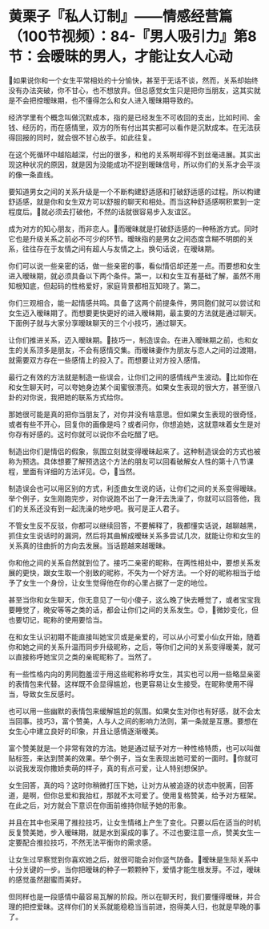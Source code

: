 # 黄栗子『私人订制』——情感经营篇（100节视频）：84-『男人吸引力』第8节：会暧昧的男人，才能让女人心动

🎼如果说你和一个女生平常相处的十分愉快，甚至于无话不谈，然而，关系却始终没有办法突破，你不甘心，也不想放弃。但总感觉女生只是把你当朋友，这其实就是不会把控暧昧期，也不懂得怎么和女人进入暧昧期导致的。

经济学里有个概念叫做沉默成本，指的是已经发生不可收回的支出，比如时间、金钱、经历的，而在感情里，双方的所有付出其实都可以看作是沉默成本。在无法获得回报的同时，就会很不甘心放手。如此往复。

在这个死循环中越陷越深，付出的很多，和他的关系啊却得不到丝毫进展。其实出现这种状况的原因，就是因为没能成功不捉到暧昧信号，所以你们的关系才会平淡的像一条直线。

要知道男女之间的关系升级是一个不断构建舒适感和打破舒适感的过程。所以构建舒适感，就是你和女生双方可以舒服的聊天和相处。而当这种舒适感啊积累到一定程度后。🎼就必须去打破他，不然的话就很容易步入友谊区。

成为对方的知心朋友，而非恋人。🎼而暧昧就是打破舒适感的一种畅游方式。同时它也是升级关系之前必不可少的环节。暧昧指的是男女之间态度含糊不明朗的关系，往往存在于友情之间有超人与友情之上。换句话说，在暧昧期。

你们可以说一些亲密的话，做一些亲密的事，看似情侣却还差一点。而要想和女生进入暧昧期，就必须具备以下两个条件。第一，以和女生互有基础了解，虽然不用知根知底，但起码的性格爱好，家庭背景都相互知晓了。第二。

你们三观相合，能一起情感共鸣。具备了这两个前提条件，男同胞们就可以尝试和女生迈入暧昧期了。而想要更快更好的进入暧昧期，最主要的方法就是通过聊天。下面例子就与大家分享暧昧聊天的三个小技巧，通过聊天。

让你们推进关系，迈入暧昧期。🎼技巧一，制造误会。在进入暧昧期之前，也和女生的关系顶多是朋友，不会有感情交集。而暧昧妻作为朋友与恋人之间的过渡期，就需要双方存在一些感情上的投入了。而想要让对方投入感情。

最行之有效的方法就是制造一些误会，让你们之间的感情线产生波动。🎼比如你在和女生聊天时，可以夸她身边某个闺蜜很漂亮。如果女生表现的很大方，甚至很八卦的对你说，我把她的联系方式给你。

那她很可能是真的把你当朋友了，对你并没有啥意思。但如果女生表现的很奇怪，或者有些不开心，回复你的画像是吗？或者问你，你想追她，这就意味着女生是对你存有好感的。这时你就可以说你不会吃醋了吧。

制造出你们是情侣的假象，氛围立刻就变得暧昧起来了。这种制造误会的方式也被称为预选。具体想要了解预选这个方法的朋友可以回看破解女人性的第十八节课程，里面有详细的方法详见。😊，🎼当然。

制造误会也可以用区别的方式，利歪曲女生说的话，让你们之间的关系变得暧昧。举个例子，女生刚跑完步，对你说跑不出了一身汗去洗澡了，你就可以回答他，我们的关系还没有到一起洗澡的地步吧。我可是正人君子。

不管女生反不反驳，你都可以继续回答，不要解释了，我都懂实话说，越聊越黑，抓住女生说话时的漏洞，然后将其曲解成暧昧关系多尝试几次，就能让你和女生的关系真的往曲折的方向去发展。当话题越来越暧昧。

你和他之间的关系自然就到位了。接巧二亲密的昵称，在两性相处中，要想关系发展的更快，跟女生取一个别致的昵称，不失为一个好方法。一个好的昵称相当于给予了女生一个身份，让女生觉得他在你的心里占据了一定的地位。

甚至当你和女生聊天，你无意见了一句小傻子，这么晚了快去睡觉了，或者宝宝我要睡觉了，晚安等等之类的话，都会让你们之间的关系发生。😊，🎼微妙变化，但也要切记，昵称的使用要恰当。

在和女生认识初期不能直接叫她宝贝或是亲爱的，可以从小可爱小仙女开始，随着你和她之间的关系升温而同步升级昵称，之后，等你们之间的关系变得暧美，就可以直接称呼她宝贝之类的亲昵昵称了。当然了。

有一些性格内向的男同胞羞涩于用这些昵称称呼女生，其实也可以用一些略显亲密的表情包来代替。这样既不会显得尴尬，也更容易让女生接受。在昵称使用不得当，导致女生反感时。

也可以用一些幽默的表情包来缓解尴尬的氛围。如果女生对你也有好感，就不会太当回事。技巧3，富个赞美，人与人之间的影响力法则，第一条就是互惠。要想在女生心中建立良好的印象，并且让感情逐渐暧美。

富个赞美就是一个非常有效的方法。她是通过赋予对方一种性格特质，也可以叫做贴标签，来达到赞美的效果。举个例子，当女生表现出她可爱的一面时。🎼你就可以说我发现你撒娇卖萌的样子，真的有点可爱，让人特别想保护。

女生回答，真的吗？这时你稍微打压下她，让对方从被追逐的状态中脱离，回答道，是啊，但你总爱和我抬杠，那就不太可爱了。使用复格赞美，给予对方框架。在此之后，对方就会下意识在你面前维持你赋予她的形象。

并且在其中也采用了推拉技巧，让女生情绪上产生了变化。只要以后在适当的时机反复赞美她，步入暧昧期，就是水到渠成的事了。不过也要注意一点，赞美女生一定要配合推拉技巧，不然无法平衡你的需求感。

让女生过早察觉到你喜欢她之后，就很可能会对你竖气防备。🎼暧昧是生际关系中十分关键的一步。当你把暧昧的种子一颗颗种下，爱情才能生根发芽。不过，暧昧的感觉虽然甜蜜而美好。

但同样也是一段感情中最容易瓦解的阶段。所以在聊天时，我们要懂得暧昧，并合理的把控爱昧。这样你们的关系就能稳稳当当前进，抱得美人归，也就是早晚的事了。

